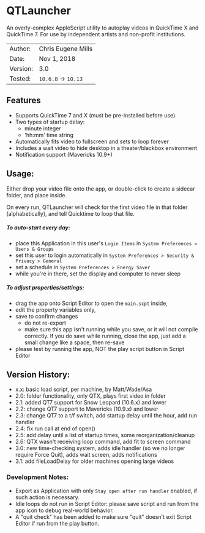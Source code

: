 # QTLauncher

An overly-complex AppleScript utility to autoplay videos in QuickTime X and QuickTime 7. For use by independent artists and non-profit institutions.

|                |                        |
|----------------|------------------------|
| Author:        | Chris Eugene Mills     |
| Date:          | Nov 1, 2018            |
| Version:       | 3.0                    |
| Tested:        | `10.6.8` -> `10.13`    |

## Features

- Supports QuickTime 7 and X (must be pre-installed before use)
- Two types of startup delay:
  - minute integer
  - 'hh:mm' time string
- Automatically fits video to fullscreen and sets to loop forever
- Includes a wait video to hide desktop in a theater/blackbox environment
- Notification support (Mavericks 10.9+)

## Usage:

Either drop your video file onto the app, or double-click to create a sidecar folder, and place inside.

On every run, QTLauncher will check for the first video file in that folder (alphabetically), and tell Quicktime to loop that file.


##### To auto-start every day:

- place this Application in this user's `Login Items` in `System Preferences > Users & Groups`
- set this user to login automatically in `System Preferences > Security & Privacy > General`
- set a schedule in `System Preferences > Energy Saver`
- while you're in there, set the display and computer to never sleep


##### To adjust properties/settings:

- drag the app onto Script Editor to open the `main.scpt` inside,
- edit the property variables only,
- save to confirm changes
  - do not re-export
  - make sure this app isn't running while you save, or it will not compile correctly. If you do save while running, close the app, just add a small change like a space, then re-save
- please test by running the app, NOT the play script button in Script Editor


## Version History:

- x.x: basic load script, per machine, by Matt/Wade/Asa
- 2.0: folder functionality, only QTX, plays first video in folder
- 2.1: added QT7 support for Snow Leopard (10.6.x) and lower
- 2.2: change QT7 support to Mavericks (10.9.x) and lower
- 2.3: change QT7 to a t/f switch, add startup delay until the hour, add run handler
- 2.4: fix run call at end of open()
- 2.5: add delay until a list of startup times, some reorganization/cleanup
- 2.6: QTX wasn't receiving loop command, add fit to screen command
- 3.0: new time-checking system, adds idle handler (so we no longer require Force Quit), adds wait screen, adds notifications
- 3.1: add fileLoadDelay for older machines opening large videos

### Development Notes:

- Export as Application with only `Stay open after run handler` enabled, if such action is necessary.
- Idle loops do not run in Script Editor: please save script and run from the app icon to debug real-world behavior.
- A "quit check" has been added to make sure "quit" doesn't exit Script Editor if run from the play button.

